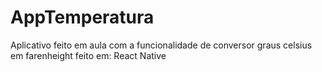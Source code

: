 # AppTemperatura
Aplicativo feito em aula com a funcionalidade de conversor graus celsius em farenheight feito em: React Native
